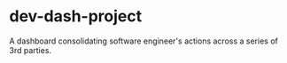 # dev-dash-project
A dashboard consolidating software engineer's actions across a series of 3rd parties. 
